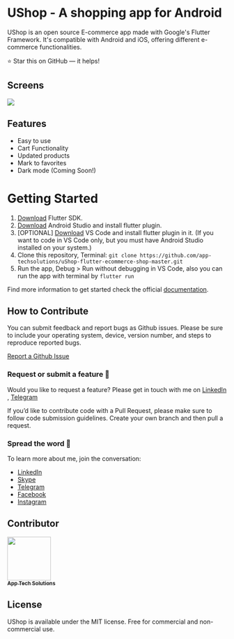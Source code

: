 # UShop - A shopping app for Android



UShop is an open source E-commerce app made with Google's Flutter Framework. It's compatible with Android and iOS, offering different e-commerce functionalities.




⭐ Star this on GitHub — it helps!


## Screens

![](https://raw.githubusercontent.com/app-techsolutionss/ushop/master/screenshots/screenshot-ushop.JPEG)


## Features



- Easy to use
- Cart Functionality
- Updated products
- Mark to favorites
- Dark mode (Coming Soon!)



# Getting Started

1. [Download](https://flutter.dev/docs/get-started/install) Flutter SDK.
3. [Download](https://developer.android.com/studio/) Android Studio and install flutter plugin.
3. [OPTIONAL] [Download](https://code.visualstudio.com/Download) VS Code and install flutter plugin in it. (If you want to code in VS Code only, but you must have Android Studio installed on your system.)
4. Clone this repository, Terminal: `git clone https://github.com/app-techsolutions/uShop-flutter-ecommerce-shop-master.git`
5. Run the app, Debug > Run without debugging in VS Code, also you can run the app with terminal by `flutter run`

Find more information to get started check the official [documentation](https://flutter.dev/docs/get-started/editor?tab=androidstudio).



## How to Contribute

You can submit feedback and report bugs as Github issues. Please be sure to include your operating system, device, version number, and steps to reproduce reported bugs.

[Report a Github Issue](https://github.com/app-techsolutions/uShop-flutter-ecommerce-shop-master/issues)

### Request or submit a feature :postbox:

Would you like to request a feature? Please get in touch with me on [LinkedIn](https://www.linkedin.com/in/apptechsolutions/) , [Telegram](https://t.me/app-techsolutions)

If you’d like to contribute code with a Pull Request, please make sure to follow code submission guidelines. Create your own branch and then pull a request.

### Spread the word :hatched_chick:

To learn more about me, join the conversation:
- [LinkedIn](https://www.linkedin.com/in/apptechsolutions/) 
- [Skype](https://join.skype.com/wHleSGyah2SK)
- [Telegram](https://t.me/apptechsolutions)
- [Facebook](https://www.facebook.com/apptechsolutions88)
- [Instagram](https://www.instagram.com/apptechsolutio1/)

## Contributor


<!-- prettier-ignore-start -->
<!-- markdownlint-disable -->
<a href="https://www.linkedin.com/in/apptechsolutions/"><img src="https://github.com/app-techsolutions/ushop/raw/master/app-techsolutions.png" width="100px;" alt=""/><br /><sub><b>App Tech Solutions</b></sub></a>


<!-- markdownlint-enable -->
<!-- prettier-ignore-end -->


## License
UShop is available under the MIT license. Free for commercial and non-commercial use.
